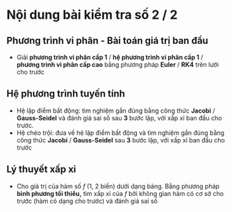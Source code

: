 # Nội dung bài kiểm tra số 2 / 2
## Phương trình vi phân - Bài toán giá trị ban đầu
* Giải **phương trình vi phân cấp 1** / **hệ phương trình vi phân cấp 1** / **phương trình vi phân cấp cao** bằng phương pháp **Euler** / **RK4** trên lưới cho trước

## Hệ phương trình tuyến tính
* Hệ lặp điểm bất động: tìm nghiệm gần đúng bằng công thức **Jacobi** / **Gauss-Seidel** và đánh giá sai số sau **3** bước lặp, với xấp xỉ ban đầu cho trước.
* Hệ chéo trội: đưa về hệ lặp điểm bất động và tìm nghiệm gần đúng bằng công thức **Jacobi** / **Gauss-Seidel** sau **3** bước lặp, với xấp xỉ ban đầu cho trước

## Lý thuyết xấp xỉ
* Cho giá trị của hàm số $f$ (1, 2 biến) dưới dạng bảng. Bẳng phương pháp **bình phương tối thiểu,** tìm xấp xỉ của $f$ bởi không gian hàm có cơ sở cho trước (hàm có dạng cho trước) và đánh giá sai số
